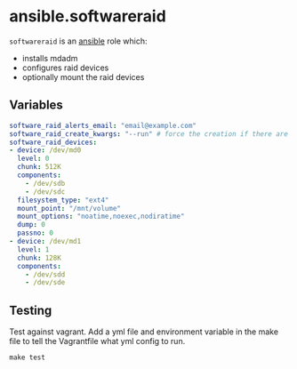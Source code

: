 # ansible.softwareraid
`softwareraid` is an [ansible](http://www.ansible.com) role which:
 * installs mdadm
 * configures raid devices
 * optionally mount the raid devices


## Variables
```yaml
software_raid_alerts_email: "email@example.com"
software_raid_create_kwargs: "--run" # force the creation if there are any prompts
software_raid_devices:
- device: /dev/md0
  level: 0
  chunk: 512K
  components:
    - /dev/sdb
    - /dev/sdc
  filesystem_type: "ext4"
  mount_point: "/mnt/volume"
  mount_options: "noatime,noexec,nodiratime"
  dump: 0
  passno: 0
- device: /dev/md1
  level: 1
  chunk: 128K
  components:
    - /dev/sdd
    - /dev/sde
```

## Testing

Test against vagrant. Add a yml file and environment variable in the
make file to tell the Vagrantfile what yml config to run.

```
make test
```
